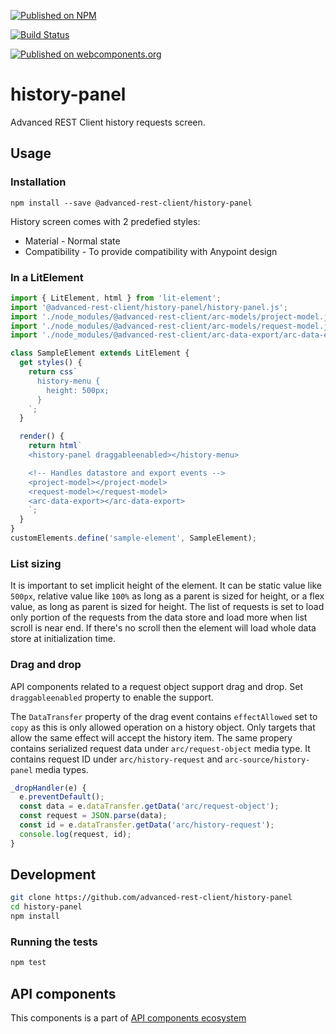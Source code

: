 [![Published on NPM](https://img.shields.io/npm/v/@advanced-rest-client/history-panel.svg)](https://www.npmjs.com/package/@advanced-rest-client/history-panel)

[![Build Status](https://travis-ci.org/advanced-rest-client/history-panel.svg?branch=stage)](https://travis-ci.org/advanced-rest-client/history-panel)

[![Published on webcomponents.org](https://img.shields.io/badge/webcomponents.org-published-blue.svg)](https://www.webcomponents.org/element/advanced-rest-client/history-panel)

# history-panel

Advanced REST Client history requests screen.

## Usage

### Installation
```
npm install --save @advanced-rest-client/history-panel
```

History screen comes with 2 predefied styles:

-   Material - Normal state
-   Compatibility - To provide compatibility with Anypoint design

### In a LitElement

```js
import { LitElement, html } from 'lit-element';
import '@advanced-rest-client/history-panel/history-panel.js';
import './node_modules/@advanced-rest-client/arc-models/project-model.js';
import './node_modules/@advanced-rest-client/arc-models/request-model.js';
import './node_modules/@advanced-rest-client/arc-data-export/arc-data-export.js';

class SampleElement extends LitElement {
  get styles() {
    return css`
      history-menu {
        height: 500px;
      }
    `;
  }

  render() {
    return html`
    <history-panel draggableenabled></history-menu>

    <!-- Handles datastore and export events -->
    <project-model></project-model>
    <request-model></request-model>
    <arc-data-export></arc-data-export>
    `;
  }
}
customElements.define('sample-element', SampleElement);
```

### List sizing

It is important to set implicit height of the element. It can be static value like `500px`, relative value like `100%` as long as a parent is sized for height, or a flex value, as long as parent is sized for height.
The list of requests is set to load only portion of the requests from the data store and load more when list scroll is near end. If there's no scroll then the element will load whole data store at initialization time.

### Drag and drop

API components related to a request object support drag and drop. Set `draggableenabled` property to enable the support.

The `DataTransfer` property of the drag event contains `effectAllowed` set to `copy` as this is only allowed operation on a history object. Only targets that allow the same effect will accept the history item.
The same propery contains serialized request data under `arc/request-object` media type. It contains request ID under `arc/history-request` and `arc-source/history-panel` media types.

```javascript
_dropHandler(e) {
  e.preventDefault();
  const data = e.dataTransfer.getData('arc/request-object');
  const request = JSON.parse(data);
  const id = e.dataTransfer.getData('arc/history-request');
  console.log(request, id);
}
```

## Development

```sh
git clone https://github.com/advanced-rest-client/history-panel
cd history-panel
npm install
```

### Running the tests

```sh
npm test
```

## API components

This components is a part of [API components ecosystem](https://elements.advancedrestclient.com/)
